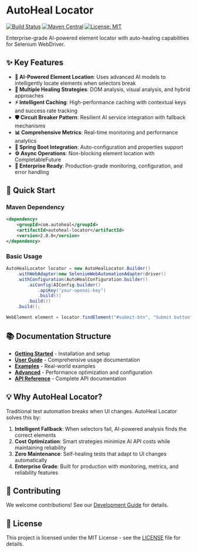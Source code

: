 # AutoHeal Locator

[![Build Status](https://github.com/autoheal/autoheal-locator/workflows/CI/badge.svg)](https://github.com/autoheal/autoheal-locator/actions)
[![Maven Central](https://maven-badges.herokuapp.com/maven-central/com.autoheal/autoheal-locator/badge.svg)](https://maven-badges.herokuapp.com/maven-central/com.autoheal/autoheal-locator)
[![License: MIT](https://img.shields.io/badge/License-MIT-yellow.svg)](https://opensource.org/licenses/MIT)

Enterprise-grade AI-powered element locator with auto-healing capabilities for Selenium WebDriver.

## ✨ Key Features

- **🤖 AI-Powered Element Location**: Uses advanced AI models to intelligently locate elements when selectors break
- **🔄 Multiple Healing Strategies**: DOM analysis, visual analysis, and hybrid approaches
- **⚡ Intelligent Caching**: High-performance caching with contextual keys and success rate tracking
- **🛡️ Circuit Breaker Pattern**: Resilient AI service integration with fallback mechanisms
- **📊 Comprehensive Metrics**: Real-time monitoring and performance analytics
- **🚀 Spring Boot Integration**: Auto-configuration and properties support
- **⚙️ Async Operations**: Non-blocking element location with CompletableFuture
- **🏢 Enterprise Ready**: Production-grade monitoring, configuration, and error handling

## 🚀 Quick Start

### Maven Dependency

```xml
<dependency>
    <groupId>com.autoheal</groupId>
    <artifactId>autoheal-locator</artifactId>
    <version>2.0.0</version>
</dependency>
```

### Basic Usage

```java
AutoHealLocator locator = new AutoHealLocator.Builder()
    .withWebAdapter(new SeleniumWebAutomationAdapter(driver))
    .withConfiguration(AutoHealConfiguration.builder()
        .aiConfig(AIConfig.builder()
            .apiKey("your-openai-key")
            .build())
        .build())
    .build();

WebElement element = locator.findElement("#submit-btn", "Submit button");
```

## 📚 Documentation Structure

- **[Getting Started](user-guide/installation.md)** - Installation and setup
- **[User Guide](user-guide/index.md)** - Comprehensive usage documentation
- **[Examples](user-guide/examples/selenium-examples.md)** - Real-world examples
- **[Advanced](advanced/cost-optimization.md)** - Performance optimization and configuration
- **[API Reference](api/core-classes.md)** - Complete API documentation

## 💡 Why AutoHeal Locator?

Traditional test automation breaks when UI changes. AutoHeal Locator solves this by:

1. **Intelligent Fallback**: When selectors fail, AI-powered analysis finds the correct elements
2. **Cost Optimization**: Smart strategies minimize AI API costs while maintaining reliability
3. **Zero Maintenance**: Self-healing tests that adapt to UI changes automatically
4. **Enterprise Grade**: Built for production with monitoring, metrics, and reliability features

## 🤝 Contributing

We welcome contributions! See our [Development Guide](contributing/development.md) for details.

## 📄 License

This project is licensed under the MIT License - see the [LICENSE](https://github.com/yourusername/autoheal-locator/blob/main/LICENSE) file for details.